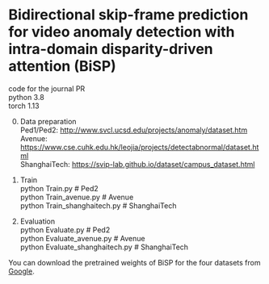 # Bidirectional skip-frame prediction for video anomaly detection with intra-domain disparity-driven attention (BiSP)

code for the journal PR  
python 3.8  
torch 1.13  

0. Data preparation      
Ped1/Ped2: http://www.svcl.ucsd.edu/projects/anomaly/dataset.htm  
Avenue: https://www.cse.cuhk.edu.hk/leojia/projects/detectabnormal/dataset.html  
ShanghaiTech: https://svip-lab.github.io/dataset/campus_dataset.html  

1. Train  
python Train.py # Ped2  
python Train_avenue.py # Avenue  
python Train_shanghaitech.py # ShanghaiTech  
  
2. Evaluation  
python Evaluate.py # Ped2  
python Evaluate_avenue.py # Avenue  
python Evaluate_shanghaitech.py # ShanghaiTech  

You can download the pretrained weights of BiSP for the four datasets from [Google](https://drive.google.com/drive/folders/1Vcs2mryGiZmidjaQy1C0Elviv1ADzBru?usp=sharing).
